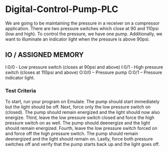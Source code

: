 # Digital-Control-Pump-PLC
 We are going to be maintaining the pressure in a receiver on a compressor application.  There are 
two pressure switches which close at 90 and 110psi (low and high).  To control the pressure, we have 
one pump.  Additionally, we want to illuminate an indicator light when the pressure is above 90psi.
## IO / ASSIGNED MEMORY
I:0/0 ‐ Low pressure switch (closes at 90psi and above) 
I:0/1 ‐ High pressure switch (closes at 110psi and above) 
O:0/0 – Pressure pump 
O:0/1 – Pressure indicator light.
### Test Criteria
To start, run your program on Emulate.  The pump should start immediately but the light should be off. 
Next, force only the low pressure switch on (closed).  The pump should remain energized and the light 
should now also energize. 
Third, leave the low pressure switch closed and force the high pressure switch on as well.  The pump 
should deenergize and the light should remain energized. 
Fourth, leave the low pressure switch forced on and force off the high pressure switch.  The pump 
should remain deenergized and the light should remain on. 
Lastly, force both pressure switches off and verify that the pump starts back up and the light goes off. 
